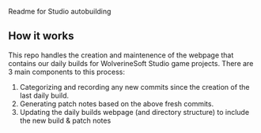 Readme for Studio autobuilding

## How it works
This repo handles the creation and maintenence of the webpage that contains our
daily builds for WolverineSoft Studio game projects. There are 3 main
components to this process:
1. Categorizing and recording any new commits since the creation of the last
daily build.
2. Generating patch notes based on the above fresh commits.
3. Updating the daily builds webpage (and directory structure) to include the
new build & patch notes
